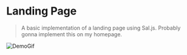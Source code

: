 # Landing Page
> A basic implementation of a landing page using Sal.js. Probably gonna implement this on my homepage.

![DemoGif](https://i.imgur.com/PBNwMRU.gif)

